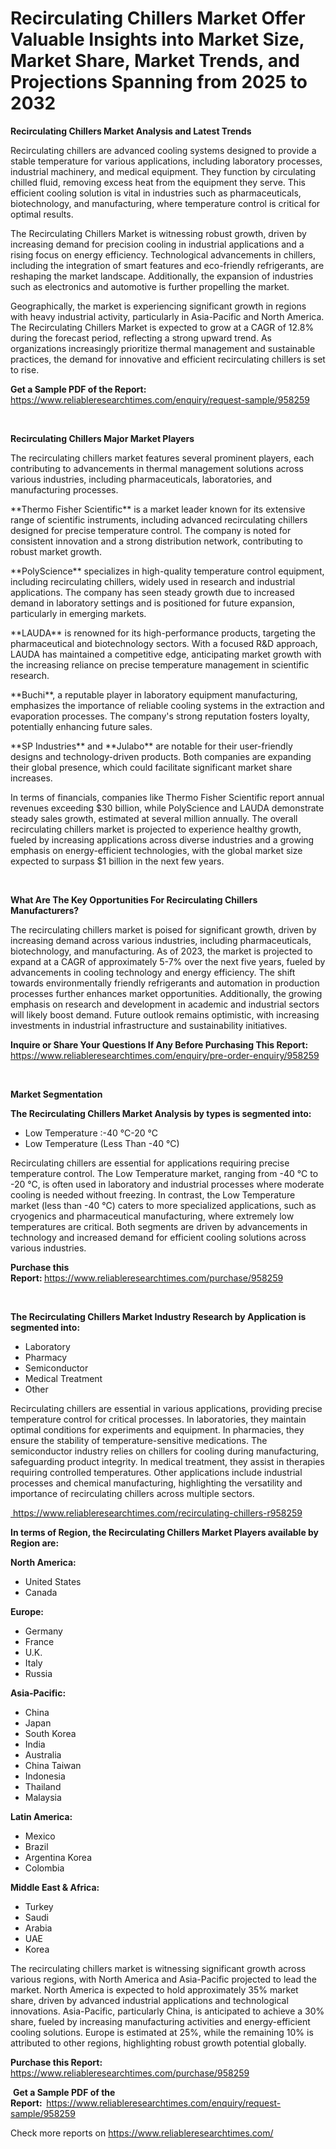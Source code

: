 <p><h1>Recirculating Chillers Market Offer Valuable Insights into Market Size, Market Share, Market Trends, and Projections Spanning from 2025 to 2032</h1></p><p><strong>Recirculating Chillers Market Analysis and Latest Trends</strong></p>
<p><p>Recirculating chillers are advanced cooling systems designed to provide a stable temperature for various applications, including laboratory processes, industrial machinery, and medical equipment. They function by circulating chilled fluid, removing excess heat from the equipment they serve. This efficient cooling solution is vital in industries such as pharmaceuticals, biotechnology, and manufacturing, where temperature control is critical for optimal results.</p><p>The Recirculating Chillers Market is witnessing robust growth, driven by increasing demand for precision cooling in industrial applications and a rising focus on energy efficiency. Technological advancements in chillers, including the integration of smart features and eco-friendly refrigerants, are reshaping the market landscape. Additionally, the expansion of industries such as electronics and automotive is further propelling the market.</p><p>Geographically, the market is experiencing significant growth in regions with heavy industrial activity, particularly in Asia-Pacific and North America. The Recirculating Chillers Market is expected to grow at a CAGR of 12.8% during the forecast period, reflecting a strong upward trend. As organizations increasingly prioritize thermal management and sustainable practices, the demand for innovative and efficient recirculating chillers is set to rise.</p></p>
<p><strong>Get a Sample PDF of the Report:&nbsp;</strong> <a href="https://www.reliableresearchtimes.com/enquiry/request-sample/958259?utm_campaign=3219&utm_medium=2&utm_source=Github&utm_content=ia&utm_term=08042025&utm_id=recirculating-chillers">https://www.reliableresearchtimes.com/enquiry/request-sample/958259</a></p>
<p>&nbsp;</p>
<p><strong>Recirculating Chillers Major Market Players</strong></p>
<p><p>The recirculating chillers market features several prominent players, each contributing to advancements in thermal management solutions across various industries, including pharmaceuticals, laboratories, and manufacturing processes.</p><p>**Thermo Fisher Scientific** is a market leader known for its extensive range of scientific instruments, including advanced recirculating chillers designed for precise temperature control. The company is noted for consistent innovation and a strong distribution network, contributing to robust market growth.</p><p>**PolyScience** specializes in high-quality temperature control equipment, including recirculating chillers, widely used in research and industrial applications. The company has seen steady growth due to increased demand in laboratory settings and is positioned for future expansion, particularly in emerging markets.</p><p>**LAUDA** is renowned for its high-performance products, targeting the pharmaceutical and biotechnology sectors. With a focused R&D approach, LAUDA has maintained a competitive edge, anticipating market growth with the increasing reliance on precise temperature management in scientific research.</p><p>**Buchi**, a reputable player in laboratory equipment manufacturing, emphasizes the importance of reliable cooling systems in the extraction and evaporation processes. The company's strong reputation fosters loyalty, potentially enhancing future sales.</p><p>**SP Industries** and **Julabo** are notable for their user-friendly designs and technology-driven products. Both companies are expanding their global presence, which could facilitate significant market share increases. </p><p>In terms of financials, companies like Thermo Fisher Scientific report annual revenues exceeding $30 billion, while PolyScience and LAUDA demonstrate steady sales growth, estimated at several million annually. The overall recirculating chillers market is projected to experience healthy growth, fueled by increasing applications across diverse industries and a growing emphasis on energy-efficient technologies, with the global market size expected to surpass $1 billion in the next few years.</p></p>
<p>&nbsp;</p>
<p><strong>What Are The Key Opportunities For Recirculating Chillers Manufacturers?</strong></p>
<p><p>The recirculating chillers market is poised for significant growth, driven by increasing demand across various industries, including pharmaceuticals, biotechnology, and manufacturing. As of 2023, the market is projected to expand at a CAGR of approximately 5-7% over the next five years, fueled by advancements in cooling technology and energy efficiency. The shift towards environmentally friendly refrigerants and automation in production processes further enhances market opportunities. Additionally, the growing emphasis on research and development in academic and industrial sectors will likely boost demand. Future outlook remains optimistic, with increasing investments in industrial infrastructure and sustainability initiatives.</p></p>
<p><strong>Inquire or Share Your Questions If Any Before Purchasing This Report:</strong> <a href="https://www.reliableresearchtimes.com/enquiry/pre-order-enquiry/958259?utm_campaign=3219&utm_medium=2&utm_source=Github&utm_content=ia&utm_term=08042025&utm_id=recirculating-chillers">https://www.reliableresearchtimes.com/enquiry/pre-order-enquiry/958259</a></p>
<p>&nbsp;</p>
<p><strong>Market Segmentation</strong></p>
<p><strong>The Recirculating Chillers Market Analysis by types is segmented into:</strong></p>
<p><ul><li>Low Temperature :-40 °C-20 °C</li><li>Low Temperature (Less Than -40 °C)</li></ul></p>
<p><p>Recirculating chillers are essential for applications requiring precise temperature control. The Low Temperature market, ranging from -40 °C to -20 °C, is often used in laboratory and industrial processes where moderate cooling is needed without freezing. In contrast, the Low Temperature market (less than -40 °C) caters to more specialized applications, such as cryogenics and pharmaceutical manufacturing, where extremely low temperatures are critical. Both segments are driven by advancements in technology and increased demand for efficient cooling solutions across various industries.</p></p>
<p><strong>Purchase this Report:&nbsp;</strong><a href="https://www.reliableresearchtimes.com/purchase/958259?utm_campaign=3219&utm_medium=2&utm_source=Github&utm_content=ia&utm_term=08042025&utm_id=recirculating-chillers">https://www.reliableresearchtimes.com/purchase/958259</a></p>
<p>&nbsp;</p>
<p><strong>The Recirculating Chillers Market Industry Research by Application is segmented into:</strong></p>
<p><ul><li>Laboratory</li><li>Pharmacy</li><li>Semiconductor</li><li>Medical Treatment</li><li>Other</li></ul></p>
<p><p>Recirculating chillers are essential in various applications, providing precise temperature control for critical processes. In laboratories, they maintain optimal conditions for experiments and equipment. In pharmacies, they ensure the stability of temperature-sensitive medications. The semiconductor industry relies on chillers for cooling during manufacturing, safeguarding product integrity. In medical treatment, they assist in therapies requiring controlled temperatures. Other applications include industrial processes and chemical manufacturing, highlighting the versatility and importance of recirculating chillers across multiple sectors.</p></p>
<p><a href="https://www.reliableresearchtimes.com/recirculating-chillers-r958259?utm_campaign=3219&utm_medium=2&utm_source=Github&utm_content=ia&utm_term=08042025&utm_id=recirculating-chillers">&nbsp;https://www.reliableresearchtimes.com/recirculating-chillers-r958259</a></p>
<p><strong>In terms of Region, the Recirculating Chillers Market Players available by Region are:</strong></p>
<p>
    <p> <strong> North America: </strong>
        <ul>
            <li>United States</li>
            <li>Canada</li>
        </ul>
        </p> 
    <p> <strong> Europe: </strong>
        <ul>
            <li>Germany</li>
            <li>France</li>
            <li>U.K.</li>
            <li>Italy</li>
            <li>Russia</li>
        </ul>
        </p> 
    <p> <strong> Asia-Pacific: </strong>
        <ul>
            <li>China</li>
            <li>Japan</li>
            <li>South Korea</li>
            <li>India</li>
            <li>Australia</li>
            <li>China Taiwan</li>
            <li>Indonesia</li>
            <li>Thailand</li>
            <li>Malaysia</li>
        </ul>
        </p> 
    <p> <strong> Latin America: </strong>
        <ul>
            <li>Mexico</li>
            <li>Brazil</li>
            <li>Argentina Korea</li>
            <li>Colombia</li>
        </ul>
        </p> 
    <p> <strong> Middle East & Africa: </strong>
        <ul>
            <li>Turkey</li>
            <li>Saudi</li>
            <li>Arabia</li>
            <li>UAE</li>
            <li>Korea</li>
        </ul>
    </p>
    </p>
<p><p>The recirculating chillers market is witnessing significant growth across various regions, with North America and Asia-Pacific projected to lead the market. North America is expected to hold approximately 35% market share, driven by advanced industrial applications and technological innovations. Asia-Pacific, particularly China, is anticipated to achieve a 30% share, fueled by increasing manufacturing activities and energy-efficient cooling solutions. Europe is estimated at 25%, while the remaining 10% is attributed to other regions, highlighting robust growth potential globally.</p></p>
<p><strong>Purchase this Report: </strong><a href="https://www.reliableresearchtimes.com/purchase/958259?utm_campaign=3219&utm_medium=2&utm_source=Github&utm_content=ia&utm_term=08042025&utm_id=recirculating-chillers">https://www.reliableresearchtimes.com/purchase/958259</a></p>
<p>&nbsp;<strong>Get a Sample PDF of the Report:&nbsp;&nbsp;</strong><a href="https://www.reliableresearchtimes.com/enquiry/request-sample/958259?utm_campaign=3219&utm_medium=2&utm_source=Github&utm_content=ia&utm_term=08042025&utm_id=recirculating-chillers">https://www.reliableresearchtimes.com/enquiry/request-sample/958259</a></p>
<p><strong></strong></p>
<p>Check more reports on <a href="https://www.reliableresearchtimes.com/?utm_campaign=3219&utm_medium=2&utm_source=Github&utm_content=ia&utm_term=08042025&utm_id=recirculating-chillers">https://www.reliableresearchtimes.com/</a></p>